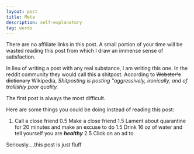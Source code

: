 ```yaml
---
layout: post
title: Meta
description: self-explanatory
tag: words
---
```


There are no affiliate links in this post. A small portion of your time will be wasted reading this post from which I draw an immense sense of satisfaction. 

In lieu of writing a post with any real substance, I am writing this one. In the reddit community they would call this a shitpost. According to <strike>Webster's dictionary</strike> Wikipedia, <i>Shitposting is posting "aggressively, ironically, and of trollishly poor quality.</i>

The first post is always the most difficult. 

Here are some things you could be doing instead of reading this post:
1. Call a close friend
0.5 Make a close friend
1.5 Lament about quarantine for 20 minutes and make an excuse to do
1.5 Drink 16 oz of water and tell yourself you are <strong><i>healthy</i></strong>
2.5 Click on an ad to 

Seriously....this post is just fluff

